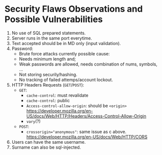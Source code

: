 # Security Flaws Observations and Possible Vulnerabilities

1. No use of SQL prepared statements.
2. Server runs in the same port everytime.
3. Text accepted should be in MD only (input validation).
4. Password:
    - Brute force attacks currently possible cause:
    - Needs minimum length and;
    - Weak passwords are allowed, needs combination of nums, symbols, ...
    - Not storing securily/hashing.
    - No tracking of failed attemps/account lockout.
5. HTTP Headers Requests (`GET`/`POST`):
    - `GET`:
        * `cache-control`: must revalidate
        * `cache-control`: public
        * `Access-control-allow-origin`: should be `<origin>`
        https://developer.mozilla.org/en-US/docs/Web/HTTP/Headers/Access-Control-Allow-Origin
        * `vary`(?)
    - `POST`:
        * `crossorigin="anonymous"`: same issue as c above.
        https://developer.mozilla.org/en-US/docs/Web/HTTP/CORS
6. Users can have the same username.
7. Surname can also be sql-injected.
